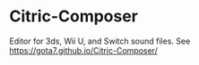 # Citric-Composer
Editor for 3ds, Wii U, and Switch sound files.
See https://gota7.github.io/Citric-Composer/
